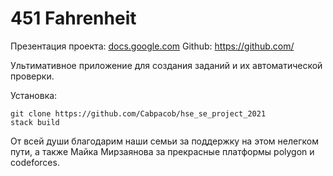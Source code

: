 # 451 Fahrenheit

Презентация проекта: [docs.google.com](https://docs.google.com/presentation/d/1Ve6xeb4-FLGNJpRn_BId_PoTfhUm-ez01O-_th2Kiw4/edit?usp=sharing)
Github: https://github.com/


Ультимативное приложение для создания заданий и их автоматической проверки.

Установка:

```
git clone https://github.com/Cabpacob/hse_se_project_2021
stack build
```

От всей души благодарим наши семьи за поддержку на этом нелегком пути, а также Майка Мирзаянова за прекрасные платформы polygon и codeforces.

